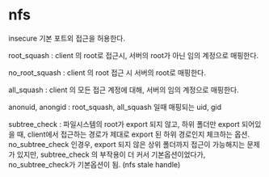 # nfs

insecure 기본 포트외 접근을 허용한다.

root_squash : client 의 root로 접근시, 서버의 root가 아닌 임의 계정으로 매핑한다.

no_root_squash : client 의 root 접근 시 서버의 root로 매핑한다.

all_squash : client 의 모든 접근 계정에 대해, 서버의 임의 계정으로 매핑한다.

anonuid, anongid : root_squash, all_squash 일때 매핑되는 uid, gid

subtree_check : 파일시스템의 root가 export 되지 않고, 하위 폴더만 export 되어있을 때, client에서 접근하는 경로가 제대로 export 된 하위 경로인지 체크하는 옵션. no_subtree_check 인경우, export 되지 않은 상위 폴더까지 접근이 가능해지는 문제가 있지만, subtree_check 의  부작용이 더 커서 기본옵션이었다가, no_subtree_check가 기본옵션이 됨. (nfs stale handle)


